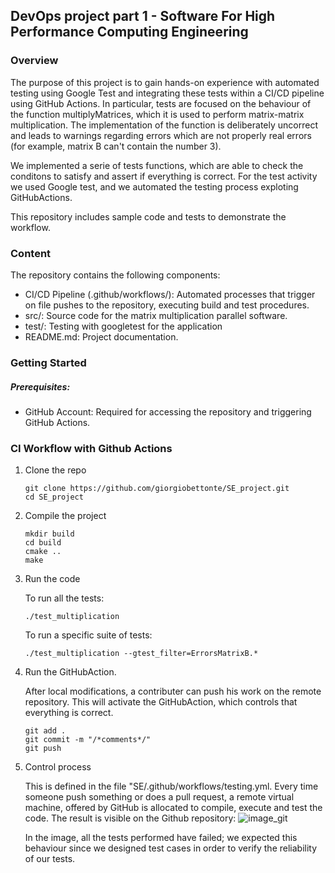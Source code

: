 ## DevOps project part 1 - Software For High Performance Computing Engineering

### Overview

The purpose of this project is to gain hands-on experience with automated testing using Google Test and integrating these tests within a CI/CD pipeline using GitHub Actions.
In particular, tests are focused on the behaviour of the function multiplyMatrices, which it is used to perform matrix-matrix multiplication. The implementation of the function is deliberately uncorrect and leads to warnings regarding errors which are not properly real errors (for example, matrix B can't contain the number 3).

We implemented a serie of tests functions, which are able to check the conditons to satisfy and assert if everything is correct.
For the test activity we used Google test, and we automated the testing process exploting GitHubActions.

This repository includes sample code and tests to demonstrate the workflow.


### Content

The repository contains the following components:

- CI/CD Pipeline (.github/workflows/): Automated processes that trigger on file pushes to the repository, executing build and test procedures.
- src/: Source code for the matrix multiplication parallel software.
- test/: Testing with googletest for the application
- README.md: Project documentation.

### Getting Started

##### Prerequisites:

- GitHub Account: Required for accessing the repository and triggering GitHub Actions.

### CI Workflow with Github Actions

1. Clone the repo

     ```
     git clone https://github.com/giorgiobettonte/SE_project.git
     cd SE_project

     ```

2. Compile the project
    ```
    mkdir build
    cd build
    cmake ..
    make
    ```
3. Run the code

    To run all the tests:
     ```
    ./test_multiplication
     ```
    To run a specific suite of tests:
    ```
    ./test_multiplication --gtest_filter=ErrorsMatrixB.*
     ```
4. Run the GitHubAction.

   After local modifications, a contributer can push his work on the remote repository. This will activate the GitHubAction, which         controls that everything is correct.
   ```
   git add .
   git commit -m "/*comments*/"
   git push
   ```
5. Control process
   
   This is defined in the file "SE/.github/workflows/testing.yml. Every time someone push something or does a pull request, a remote
   virtual machine, offered by GitHub is allocated to compile, execute and test the code. The result is visible on the Github
   repository:
   ![image_git](image/image_git.png)

   In the image, all the tests performed have failed; we expected this behaviour since we designed test cases in order
   to verify the reliability of our tests.
  



